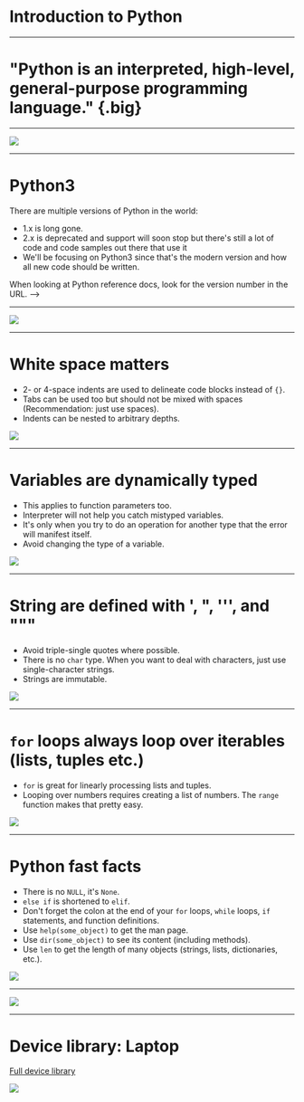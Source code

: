 # Introduction to Python

---

# "Python is an interpreted, high-level, general-purpose programming language." {.big}

<!--
Source: Wikipedia
-->

---

![](res/introtopython1.png)

<!--
* "Interpreted" means portability, ease of use (no compiling), and that the code can be run interactively. 
* "High-level" means closer to human languages and further from machine languages.
* "General-purpose" means it can be used for anything, including creating web apps (e.g. YouTube), small scripts (e.g. automatically renaming photos based on data from the camera), machine learning, data visualization, and much more.

One of the powers of Python is that it has many built-in libraries and many more third-party libraries to give it specialized abilities. We'll explore many of these specialized libraries over the course of this program. 

Source: Copyright Google
-->

---

# Python3

There are multiple versions of Python in the world:

* 1.x is long gone.
* 2.x is deprecated and support will soon stop but there's still a lot of code and code samples out there that use it
* We'll be focusing on Python3 since that's the modern version and how all new code should be written. 

When looking at Python reference docs, look for the version number in the URL.
-->

---

![](res/introtopython4.png)

<!--
There are multiple ways to run python:
* You can open the interactive interpreter and type arbitrary code.
* You can run a python file and all the code inside will get executed.
* You can run cell fulls of Python code in a notebook environment like Colab or Jupyter.
* If you're in a notebook, you can run all the cells in order (recommended) but you can also choose to run individual cells which might lead to unexpected results. 

Source: Copyright Google
-->

---

# White space matters

* 2- or 4-space indents are used to delineate code blocks instead of `{}`.
* Tabs can be used too but should not be mixed with spaces (Recommendation: just use spaces).
* Indents can be nested to arbitrary depths.

![](res/introtopython5.png)

<!--
In practice, indentation makes it hard to have long functions with several levels of nesting. That's actually a good thing, as it encourages using decomposition (breaking code into smaller functions) instead. 
-->

---

# Variables are dynamically typed

* This applies to function parameters too.
* Interpreter will not help you catch mistyped variables.
* It's only when you try to do an operation for another type that the error will manifest itself.
* Avoid changing the type of a variable.

![](res/introtopython6.png)

<!--
Source: Copyright Google
-->

---

# String are defined with ', ", ''', and """

* Avoid triple-single quotes where possible.
* There is no `char` type. When you want to deal with characters, just use single-character strings.
* Strings are immutable.

![](res/introtopython7.png)

<!--
Source: Copyright Google
-->

---

# `for` loops always loop over iterables (lists, tuples etc.)

* `for` is great for linearly processing lists and tuples.
* Looping over numbers requires creating a list of numbers. The `range` function makes that pretty easy.

![](res/introtopython8.png)

<!--
Source: Copyright Google
-->

---

# Python fast facts

* There is no `NULL`, it's `None`.
* `else if` is shortened to `elif`.
* Don't forget the colon at the end of your `for` loops, `while` loops, `if` statements, and function definitions.
* Use `help(some_object)` to get the man page.
* Use `dir(some_object)` to see its content (including methods).
* Use `len` to get the length of many objects (strings, lists, dictionaries, etc.).

![](res/introtopython9.png)

<!--
Source: Copyright Google
-->

---

![](res/introtopythonkeyboard.png)

<!--
Enough talking, let's get to doing!

Source: #TODO
-->

---

# Device library: Laptop

[Full device library](https://standards.google/downloads/)

![](res/introtopythonlaptop.png)

<!-- 
Source: #TODO
-->
